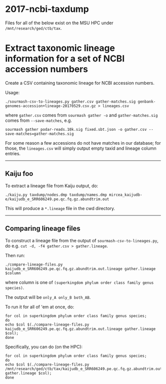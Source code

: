 # 2017-ncbi-taxdump

Files for all of the below exist on the MSU HPC under
`/mnt/research/ged/ctb/tax`.

# Extract taxonomic lineage information for a set of NCBI accession numbers

Create a CSV containing taxonomic lineage for NCBI accession numbers.

Usage:
```
./sourmash-csv-to-lineages.py gather.csv gather-matches.sig genbank-genomes-accession+lineage-20170529.csv.gz > lineages.csv
```

where `gather.csv` comes from `sourmash gather -o` and `gather-matches.sig`
comes from `--save-matches`, e.g.

```
sourmash gather podar-reads.10k.sig fixed.sbt.json -o gather.csv --save-matches=gather-matches.sig
```

For some reason a few accessions do not have matches in our database; for those,
the `lineages.csv` will simply output empty taxid and lineage column entries.

-----

## Kaiju foo

To extract a lineage file from Kaiju output, do:

```
./kaiju.py taxdump/nodes.dmp taxdump/names.dmp mircea_kaijudb-e/kaijudb_e_SRR606249.pe.qc.fq.gz.abundtrim.out
```

This will produce a `*.lineage` file in the cwd directory.

-----

## Comparing lineage files

To construct a lineage file from the output of `sourmash-csv-to-lineages.py`,
do e.g. `cut -d, -f4 gather.csv > gather.lineage`.

Then run:

`./compare-lineage-files.py kaijudb_e_SRR606249.pe.qc.fq.gz.abundtrim.out.lineage gather.lineage $column`

where column is one of `(superkingdom phylum order class family genus species)`.

The output will be `only_A only_B both_AB`.

To run it for all of 'em at once, do:

``` 
for col in superkingdom phylum order class family genus species;
do
echo $col $(./compare-lineage-files.py kaijudb_e_SRR606249.pe.qc.fq.gz.abundtrim.out.lineage gather.lineage $col);
done
```

Specifically, you can do (on the HPC):

```
for col in superkingdom phylum order class family genus species;
do
echo $col $(./compare-lineage-files.py /mnt/research/ged/ctb/tax/kaijudb_e_SRR606249.pe.qc.fq.gz.abundtrim.out.lineage gather.lineage $col);
done
```
